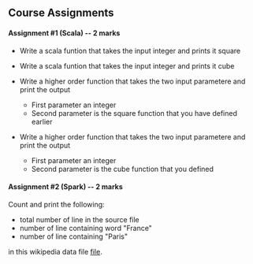 ## Course Assignments

#### Assignment #1 (Scala) -- 2 marks

* Write a scala funtion that takes the input integer and prints it square
* Write a scala funtion that takes the input integer and prints it cube
* Write a higher order function that takes the two input parametere and print the output
   * First parameter an integer
   * Second parameter is the square function that you have defined earlier
  
* Write a higher order function that takes the two input parametere and print the output
   * First parameter an integer
   * Second parameter is the cube function that you defined
  
#### Assignment #2 (Spark) -- 2 marks

Count and print the following:
* total number of line in the source file
*  number of line containing word "France" 
*  number of line containing "Paris"
  
  in this wikipedia data file [file](../data/wikipedia.dat).